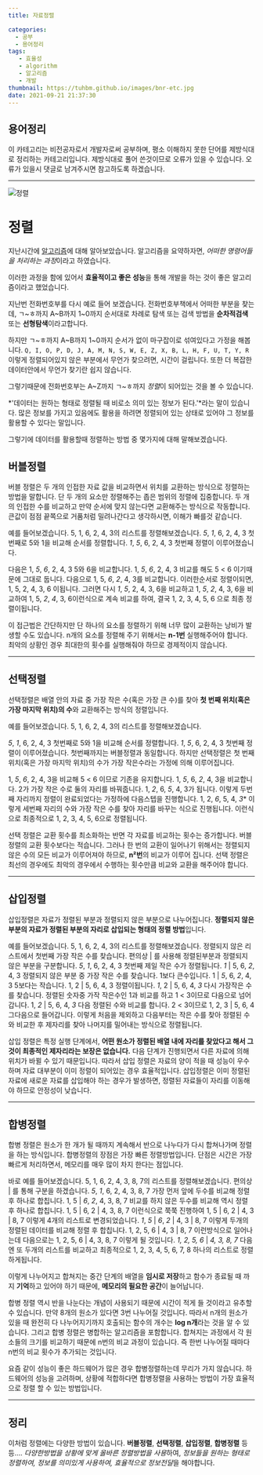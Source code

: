 ```yaml
---
title: 자료정렬

categories:
  - 공부
  - 용어정리
tags:
   - 효율성
   - algorithm
   - 알고리즘
   - 개발
thumbnail: https://tuhbm.github.io/images/bnr-etc.jpg
date: 2021-09-21 21:37:30
---
```

## 용어정리
이 카테고리는 비전공자로서 개발자로써 공부하며, 평소 이해하지 못한 단어를 제방식대로 정리하는 카테고리입니다.
제방식대로 풀어 쓴것이므로 오류가 있을 수 있습니다.
오류가 있을시 댓글로 남겨주시면 참고하도록 하겠습니다.
*****
![정렬](https://tuhbm.github.io/images/terms/align1.jpg)

# 정렬

지난시간에 [알고리즘](https://tuhbm.github.io/2018/08/20/algorithm/)에 대해 알아보았습니다.
알고리즘을 요약하자면, *어떠한 명령어들을 처리하는 과정*이라고 하였습니다.

이러한 과정을 함에 있어서 **효율적이고 좋은 성능**을 통해 개발을 하는 것이 좋은 알고리즘이라고 했었습니다.
<!-- more -->
지난번 전화번호부를 다시 예로 들어 보겠습니다.
전화번호부책에서 어떠한 부분을 찾는데,
ㄱ~ㅎ까지 A~B까지 1~0까지 순서대로 차례로 탐색 또는 검색 방법을 **순차적검색** 또는 **선형탐색**이라고합니다.

하지만
ㄱ~ㅎ까지 A~B까지 1~0까지 순서가 없이 마구잡이로 섞여있다고 가정을 해봅니다.
``
Q,
I,
O,
P,
D,
J,
A,
M,
N,
S,
W,
E,
Z,
X,
B,
L,
H,
F,
U,
T,
Y,
R
``
이렇게 정렬되어있지 않은 부분에서 무언가 찾으려면, 시간이 걸립니다.
또한 더 복잡한 데이터안에서 무언가 찾기란 쉽지 않습니다.

그렇기때문에 전화번호부는 A~Z까지 ㄱ~ㅎ까지 *정렬*이 되어있는 것을 볼 수 있습니다.

*'데이터는 원하는 형태로 정렬될 때 비로소 의미 있는 정보가 된다.'*라는 말이 있습니다.
많은 정보를 가지고 있음에도 활용을 하려면 정렬되어 있는 상태로 있어야 그 정보를 활용할 수 있다는 말입니다.

그렇기에 데이터를 활용할때 정렬하는 방법 중 몇가지에 대해 말해보겠습니다.

## 버블정렬

버블 정렬은 두 개의 인접한 자료 값을 비교하면서 위치를 교환하는 방식으로 정렬하는 방법을 말합니다. 
단 두 개의 요소만 정렬해주는 좁은 범위의 정렬에 집중합니다. 
두 개의 인접한 수를 비교하고 만약 순서에 맞지 않는다면 교환해주는 방식으로 작동합니다.
큰값이 점점 끝쪽으로 거품처럼 밀려나간다고 생각하시면, 이해가 빠를것 같습니다.

예를 들어보겠습니다.
5, 1, 6, 2, 4, 3의 리스트를 정렬해보겠습니다.
*5*, *1*, 6, 2, 4, 3 첫번째로 5와 1을 비교해 순서를 정렬합니다.
*1*, *5*, 6, 2, 4, 3 첫번째 정렬이 이루어졌습니다.

다음은
1, *5*, *6*, 2, 4, 3 5와 6을 비교합니다.
1, *5*, *6*, 2, 4, 3 비교를 해도 5 < 6 이기때문에 그대로 둡니다.
다음으로
1, 5, *6*, *2*, 4, 3를 비교합니다.
이러한순서로 정렬이되면,
1, 5, 2, 4, 3, 6 이됩니다.
그러면 다시
*1*, *5*, 2, 4, 3, 6을 비교하고
1, *5*, *2*, 4, 3, 6을 비교하여
1, 5, *2*, *4*, 3, 6이런식으로 계속 비교를 하여, 결국
1, 2, 3, 4, 5, 6 으로 최종 정렬이됩니다.

이 접근법은 간단하지만 단 하나의 요소를 정렬하기 위해 너무 많이 교환하는 낭비가 발생할 수도 있습니다.
n개의 요소를 정렬해 주기 위해서는 **n-1번** 실행해주어야 합니다. 
최악의 상황인 경우 최대한의 횟수를 실행해줘야 하므로 경제적이지 않습니다.
*****

## 선택정렬

선택정렬은 배열 안의 자료 중 가장 작은 수(혹은 가장 큰 수)를 찾아 
**첫 번째 위치(혹은 가장 마지막 위치)의 수**와 교환해주는 방식의 정렬입니다.

예를 들어보겠습니다.
5, 1, 6, 2, 4, 3의 리스트를 정렬해보겠습니다.

*5*, *1*, 6, 2, 4, 3 첫번째로 5와 1을 비교해 순서를 정렬합니다.
*1*, *5*, 6, 2, 4, 3 첫번째 정렬이 이루어졌습니다.
첫번째까지는 버블정렬과 동일합니다.
하지만 선택정렬은 첫 번째 위치(혹은 가장 마지막 위치)의 수가 가장 작은수라는 가정에 의해 이루어집니다.

1, *5*, *6*, 2, 4, 3을 비교해 5 < 6 이므로 기존을 유지합니다.
1, *5*, 6, *2*, 4, 3을 비교합니다. 2가 가장 작은 수로 둘의 자리를 바꿔줍니다.
1, *2*, 6, *5*, 4, 3가 됩니다. 이렇게 두번째 자리까지 정렬이 완료되었다는 가정하에 다음스텝을 진행합니다.
1, 2, *6*, 5, 4, *3** 이렇게 세번째 자리의 수와 가장 작은 수를 찾아 자리를 바꾸는 식으로 진행됩니다.
이런식으로 최종적으로
1, 2, 3, 4, 5, 6으로 정렬됩니다.

선택 정렬은 교환 횟수를 최소화하는 반면 각 자료를 비교하는 횟수는 증가합니다.
버블 정렬의 교환 횟수보다는 적습니다. 
그러나 한 번의 교환이 일어나기 위해서는 정렬되지 않은 수의 모든 비교가 이루어져야 하므로, **n²번**의 비교가 이루어 집니다. 
선택 정렬은 최선의 경우에도 최악의 경우에서 수행하는 횟수만큼 비교와 교환을 해주어야 합니다.
*****

## 삽입정렬

삽입정렬은 자료가 정렬된 부분과 정렬되지 않은 부분으로 나누어집니다. 
**정렬되지 않은 부분의 자료가 정렬된 부분의 자리로 삽입되는 형태의 정렬 방법**입니다.

예를 들어보겠습니다.
5, 1, 6, 2, 4, 3의 리스트를 정렬해보겠습니다.
정렬되지 않은 리스트에서 첫번째 가장 작은 수를 찾습니다.
편의상 | 를 사용해 정렬된부분과 정렬되지 않은 부분을 구분합니다.
*5*, *1*, 6, 2, 4, 3 첫번째 제일 작은 수가 정렬됩니다.
*1* | 5, 6, *2*, 4, 3 정렬되지 않은 부분 중 가장 작은 수를 찾습니다. 1보다 큰수입니다.
1 | *5*, 6, *2*, 4, 3 5보다는 작습니다.
1, 2 | 5, 6, 4, 3 정렬이됩니다.
*1*, 2 | 5, 6, 4, *3* 다시 가장작은 수를 찾습니다. 정렬된 숫자중 가작 작은수인 1과 비교를 하고 1 < 3이므로 다음으로 넘어갑니다.
1, *2* | 5, 6, 4, *3* 다음 정렬된 수와 비교를 합니다. 2 < 3이므로 
1, 2, 3 | 5, 6, 4그다음으로 들어갑니다.
이렇게 처음을 제외하고 다음부터는 작은 수를 찾아 정렬된 수와 비교한 후 제자리를 찾아 나머지를 밀어내는 방식으로 정렬됩니다.

삽입 정렬은 특정 실행 단계에서, **어떤 원소가 정렬된 배열 내에 자리를 찾았다고 해서 그것이 최종적인 제자리라는 보장은 없습니다.** 다음 단계가 진행되면서 다른 자료에 의해 위치가 바뀔 수 있기 때문입니다. 따라서 삽입 정렬은 자료의 양이 적을 때 성능이 우수하며 자료 대부분이 이미 정렬이 되어있는 경우 효율적입니다. 삽입정렬은 이미 정렬된 자료에 새로운 자료를 삽입해야 하는 경우가 발생하면, 정렬된 자료들이 자리를 이동해야 하므로 안정성이 낮습니다.
*****

## 합병정렬

합병 정렬은 원소가 한 개가 될 때까지 계속해서 반으로 나누다가 다시 합쳐나가며 정렬을 하는 방식입니다.
합병정렬의 장점은 가장 빠른 정렬방법입니다.
단점은 시간은 가장 빠르게 처리하면서, 메모리를 매우 많이 차지 한다는 점입니다.

바로 예를 들어보겠습니다.
5, 1, 6, 2, 4, 3, 8, 7의 리스트를 정렬해보겠습니다.
편의상 | 를 통해 구분을 하겠습니다.
*5*, *1*, 6, 2, 4, 3, 8, 7 가장 먼저 앞에 두수를 비교해 정렬 후 하나로 합칩니다.
1, 5 | *6*, *2*, 4, 3, 8, 7 비교를 하지 않은 두수를 비교해 역시 정렬 후 하나로 합칩니다.
1, 5 | 6, 2 | 4, 3, 8, 7 이런식으로 쭉쭉 진행하여
1, 5 | 6, 2 | 4, 3 | 8, 7 이렇게 4개의 리스트로 변경되었습니다.
*1*, *5* | *6*, *2* | 4, 3 | 8, 7 이렇게 두개의 정렬된 데이터를 비교해 정렬 후 합칩니다.
1, 2, 5, 6 | 4, 3 | 8, 7 이런방식으로 일어나는데 다음으로는 
1, 2, 5, 6 | 4, 3, 8, 7 이렇게 될 것입니다. 
*1, 2, 5, 6* | *4, 3, 8, 7* 다음엔 또 두개의 리스트를 비교하고
최종적으로 1, 2, 3, 4, 5, 6, 7, 8 하나의 리스트로 정렬하게됩니다.

이렇게 나누어지고 합쳐지는 중간 단계의 배열을 **임시로 저장**하고 함수가 종료될 때 까지 **기억**하고 있어야 하기 때문에,
**메모리의 필요한 공간**이 늘어납니다.

합병 정렬 역시 반을 나눈다는 개념이 사용되기 때문에 시간이 적게 들 것이라고 유추할 수 있습니다.
만약 8개의 원소가 있다면 3번 나누어질 것입니다. 따라서 n개의 원소가 있을 때 완전히 다 나누어지기까지 호출되는 함수의 개수는 **log n개**라는 것을 알 수 있습니다. 
그리고 합병 정렬은 병합하는 알고리즘을 포함합니다. 
합쳐지는 과정에서 각 원소들의 크기를 비교하기 때문에 n번의 비교 과정이 있습니다. 즉 한번 나누어질 때마다 n번의 비교 횟수가 추가되는 것입니다. 

요즘 같이 성능이 좋은 하드웨어가 많은 경우 합병정렬하는데 무리가 가지 않습니다.
하드웨어의 성능을 고려하며, 상황에 적합하다면 합병정렬을 사용하는 방법이 가장 효율적으로 정렬 할 수 있는 방법입니다.
*****

## 정리

이처럼 정렬에는 다양한 방법이 있습니다.
**버블정렬**, **선택정렬**, **삽입정렬**, **합병정렬** 등등.... *다양한방법을 상황에 맞게 올바른 정렬방법을 사용*하여,
*정보들을 원하는 형태로 정렬하여, 정보를 의미있게 사용하여, 효율적으로 정보전달*을 해야합니다.
